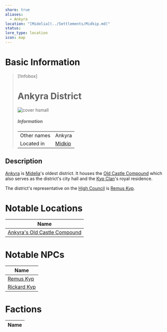 ```yaml
---
share: true
aliases:
  - Ankyra
location: "[Midelia](../Settlements/Midkip.md)"
status: 
lore_type: location
icon: map
---
```

# Basic Information
> [!infobox]
> # Ankyra District
> ![cover hsmall](insertimage.png)
> ##### Information
> |   |  |
> | ---- | ---- |
> | Other names | Ankyra|
> | Located in | [Midkip](../Settlements/Midkip.md)|
## Description
[Ankyra](Ankyra%20District.md) is [Midelia](../Settlements/Midkip.md)'s oldest district. It houses the [Old Castle Compound](../Buildings/Ankyra's%20Old%20Castle%20Compound.md) which also serves as the district's city hall and the [Kyp Clan](../../../Kyp%20Clan.md)'s royal residence.

The district's representative on the [High Council](../../Factions/The%20High%20Council%20of%20Midkip.md) is [Remus Kyp](../../../Remus%20Kyp.md).
# Notable Locations
| Name                                                                                  |
| ------------------------------------------------------------------------------------- |
| [Ankyra's Old Castle Compound](../Buildings/Ankyra's%20Old%20Castle%20Compound.md) |

# Notable NPCs
| Name                                 |
| ------------------------------------ |
| [Remus Kyp](../../../Remus%20Kyp.md)     |
| [Rickard Kyp](../../NPCs/Rickard%20Kyp.md) |

# Factions
| Name |
| ---- |
